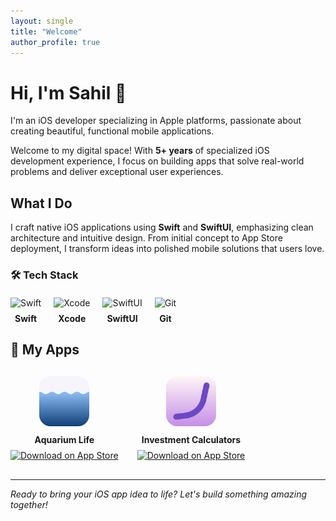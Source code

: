 ```yaml
---
layout: single
title: "Welcome"
author_profile: true
---
```


# Hi, I'm Sahil 👋

I'm an iOS developer specializing in Apple platforms, passionate about creating beautiful, functional mobile applications.

Welcome to my digital space! With **5+ years** of specialized iOS development experience, I focus on building apps that solve real-world problems and deliver exceptional user experiences.

## What I Do

I craft native iOS applications using **Swift** and **SwiftUI**, emphasizing clean architecture and intuitive design. From initial concept to App Store deployment, I transform ideas into polished mobile solutions that users love.

### 🛠️ Tech Stack

<div style="display: flex; gap: 20px; align-items: center; flex-wrap: wrap; margin: 20px 0;">
  <div style="text-align: center;">
    <img src="https://cdn.jsdelivr.net/gh/devicons/devicon/icons/swift/swift-original.svg" alt="Swift" width="50" height="50" style="margin-bottom: 8px;">
    <br><strong>Swift</strong>
  </div>
  <div style="text-align: center;">
    <img src="https://cdn.jsdelivr.net/gh/devicons/devicon/icons/xcode/xcode-original.svg" alt="Xcode" width="50" height="50" style="margin-bottom: 8px;">
    <br><strong>Xcode</strong>
  </div>
  <div style="text-align: center;">
    <img src="https://developer.apple.com/assets/elements/icons/swiftui/swiftui-96x96_2x.png" alt="SwiftUI" width="50" height="50" style="margin-bottom: 8px;">
    <br><strong>SwiftUI</strong>
  </div>
  <div style="text-align: center;">
    <img src="https://cdn.jsdelivr.net/gh/devicons/devicon/icons/git/git-original.svg" alt="Git" width="50" height="50" style="margin-bottom: 8px;">
    <br><strong>Git</strong>
  </div>
</div>

## 📱 My Apps

<div style="display: flex; gap: 30px; align-items: center; flex-wrap: wrap; margin: 30px 0;">
  <div style="text-align: center;">
    <img src="/assets/images/aquarium-life-icon.png" alt="Aquarium Life" width="80" height="80" style="border-radius: 18px; margin-bottom: 10px;">
    <br><strong>Aquarium Life</strong>
    <br>
    <a href="https://apps.apple.com/us/app/aquarium-life/id1551311809" target="_blank">
      <img src="https://developer.apple.com/assets/elements/badges/download-on-the-app-store.svg" alt="Download on App Store" width="120" style="margin-top: 8px;">
    </a>
  </div>
  <div style="text-align: center;">
    <img src="/assets/images/investment-calculators-icon.png" alt="Investment Calculators" width="80" height="80" style="border-radius: 18px; margin-bottom: 10px;">
    <br><strong>Investment Calculators</strong>
    <br>
    <a href="https://apps.apple.com/app/investment-calculators/id6738184001" target="_blank">
      <img src="https://developer.apple.com/assets/elements/badges/download-on-the-app-store.svg" alt="Download on App Store" width="120" style="margin-top: 8px;">
    </a>
  </div>
</div>

---

*Ready to bring your iOS app idea to life? Let's build something amazing together!* 
